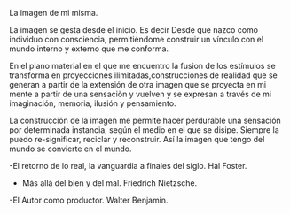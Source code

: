 La imagen de mi misma.

La imagen se gesta desde el inicio. Es decir Desde que nazco como individuo con consciencia, permitiéndome construir un vínculo con el mundo  interno y externo que me conforma.

En el plano material en el que me encuentro la fusion de los estímulos se transforma en proyecciones ilimitadas,construcciones de realidad que se generan a partir de la extensión de otra imagen que se proyecta en mi mente a partir de una sensaciòn y vuelven y se expresan a través de mi imaginación, memoria, ilusión y pensamiento. 

La construcción de la imagen me permite hacer perdurable una sensación por determinada instancia, según el medio en el que se disipe.
Siempre la puedo re-significar, reciclar y reconstruir. 
Así la imagen que tengo del mundo se convierte en el mundo.








-El retorno de lo real, la vanguardia a finales del siglo. Hal Foster.


- Más allá del bien y del mal. Friedrich Nietzsche.


-El Autor como productor. Walter Benjamin.

